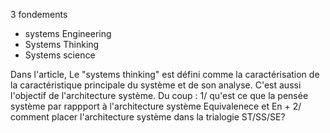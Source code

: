 

3 fondements
- systems Engineering
- Systems Thinking
- Systems science


Dans l'article, Le "systems thinking" est défini comme la caractérisation de la caractéristique principale du système et de son analyse.
C'est aussi l'objectif de l'architecture système.
Du coup : 
1/ qu'est ce que la pensée système par rappport à l'architecture système
		Equivalenece et En +
2/ comment placer l'architecture système dans la trialogie ST/SS/SE?